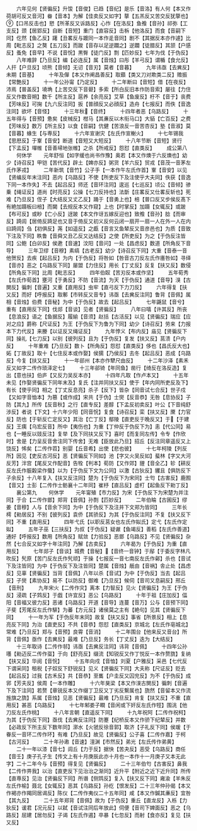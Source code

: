 <!-- { "loadSidebar": true } -->
　　六年见何【贤徧反】升馂【音俊】已趋【音纪】是乐【音洛】有人何【本又作荷胡可反又音河】畚【音本】为解【佳卖反又如字】摮【五羔反又苦交反犹摮也】【口吊反击也】愬【所革反又诉路反】心怍【在洛反】鱼飧【音孙】祁弥【工支反】颈【居郢反】自断【音短】重门【直容反】击柝【他洛反】而食【音嗣下同】仡然【鱼乙反】躇【丑畧反与踱同一本作辵音同】剧不【其据反本亦作遽】比周【毗志反】之獒【五刀反】而踆【音存以足逆躢之】逆躢【徒腊反】其颔【户感反】蚤免【音早】不说【音恱】黒臀【徒门反】剽【匹妙反】七年为伐【于伪反】
　　八年难辞【乃旦反】编【必连反】属【音烛】曰彤【羊弓反】谓楯【食允反】人扞【户旦反】顷熊【音倾】无讱【音刃】莫者【音暮】
　　九年讳亟【去兾反】未期【音基】
　　十年及僤【本又作阐昌善反】取蘱【类又刀对欺类二反】赡振【常艶反】
　　十一年公孙甯【乃定反】
　　十二年断曰【音短】借【在夜反】沛焉【普盖反】墝埆【上苦交反下音礐】多索【所白反旧本作防音索】屡往【力住反又作数音朔】数千【所主反】扈养【余亮反】艾草【鱼废反】杅不【音于】丧费【芳味反】可掬【九六反注同】扳【普顔反又必顔反】造舟【七报反】而佚【音逸注同】欲坏【音怪】
　　十三年秋【音终】
　　十四年者恶【乌路反】
　　十五年得与【音预】惫矣【皮械反】柑马【其亷反以木衔马口】大貊【亡百反】之费【芳味反】数万【所主反】以食【音嗣】伉健【苦浪反一音苦杏反】塾【音淑】莫【音暮】蝝生【与専反】
　　十六年宣谢灾【左氏作宣榭火】
　　十七年锡我【思厯反】于鞌【音安】断道【音短又大短反】
　　十八年节断【音短】贤行【下孟反】墠帷【音善埽地张帷】之杀【所戒反】怨怼【直类反】
　　成公第八
　　何休学
　　元年舒恒【如字缓也尚书作豫】奥若【本又作燠于六反燠也】幼少【诗召反】甲铠【苦代反】辟土【婢亦反】粥货【羊六反】贸戎【音茂一音茅左氏作茅戎】
　　二年新筑【音竹】公子手【一本作午左氏作首】鞌【音安】以见【贤编反年末注同】恶内【乌路反】不使【所吏反下及注使乎大夫同】佚获【音逸下同一本作失】不去【起吕反】师还【音环注同】逡巡【七巡反】顷公【音倾】骖乗【绳证反】道尚【时亮反】公操【七刀反持也】法斮【庄畧反又仕畧反斩也】死难【乃旦反】侄子【大结反又丈乙反】踊于【音勇上也】棓【普口反又步侯反髙下有絶加蹑板曰棓】而闚【去规反本又作窥】上也【时掌反】加蹑【女辄反】或跛【布可反】或眇【亡小反】迓跛【本文作讶五嫁反迎也】致飧【音孙】腍【而审反】踦闾【居倚反踦足也又音于倚反又初义反何云闭一扇开一扇一人在外一人在内曰踦闾】刍【初俱反】荛【如遥反】之甗【音言又鱼辇反又音彦邑也】为质【音致下注及下同】眣鲁【音舜又丑乙反又达结反】之使【所吏反】为之【于伪反注皆同】公鲍【白卯反】侯遬【音速】汶阳【音问】一处【昌虑反】数道【所角反下音导】
　　三年卫缪【音穆】素缟【古老反】幼少【诗召反下同】大重【音泰一音他贺反】去疾【起吕反】为内【于伪反】将咎如【咎音古刀反左氏作廧咎如】寻绎【音亦】恶之【乌路反下同】屡盟【力住反】用长【丁丈反】反复【扶又反】数侵【所角反下同】比周【毗志反】
　　四年伯臤【苦刃反本或作坚】
　　五年荀秀【左氏作荀首】壅河【于勇反】不防【音流】为天【于伪反】通道【音导】湨【古閴反】徧刺【音遍】又重【直用反】虫牢【直弓反下力刀反】
　　六年得复【扶又反】而好【呼报反】取鄟【市转反又音专】讳亟【去兾反注同】鲁背【音佩】属相【音烛】伯费【音秘】为中【于伪反】故去【起吕反】
　　七年鼷鼠【音兮】重有【直用反下同】伐郯【音谈】见者【贤徧反】
　　八年曰嘻【许其反】所丧【息浪反】语之【鱼据反】履緰【音须】赵括【古活反】以见【贤徧反】瑞应【应对之应】爵称【尺证反】为王【于伪反下为鲁为下同】幼少【诗召反】劳来【力报本下力代反】来媵【以证反又绳证反】
　　九年悖义【布内反】庙见【贤徧反下同】操礼【七刀反】以别【彼列反】且为【于伪反】复发【扶又反】莒溃【户内反】
　　十年重难【乃旦反】数卜【所角反】怨怼【直类反】侈也【昌氏反大也】妬【丁故反】取十【七住反本或作娶】侯獳【乃侯反】去冬【起吕反】恶成【乌路反】今复【扶又反】
　　十一年郤州【本亦作犫尺由反】
　　十二年沙泽【素禾反又如字二传作琐泽定七】
　　十三年郤锜【年同鱼】凿行【绮反在洛反造】复出【意也扶】伯庐【又反力吴反本亦】
　　十四年凡取【作卢本又】
　　十五年未见【作娶贤徧反下同年末及】复氏【注并同扶又反】使于【年内同所吏反及下】有长【使乎同】相之【丁丈反息亮】杀子【反下】皆杂【同音试七合反】世子戍【又如字音恤本】为篡【或作成】宋共【于伪】士爕【反音恭】无咎【息协反】子防【其九】所传【反音秋】之行【直专反】差醇【下孟反初卖反】叶公【下音纯舒涉反】者说【下文】十六年少阳【同音恱】复食【诗召反】栾【扶又反】黡【力官反】防也【于斩反亡定反又】其治【亡丁反】鄢陵【直吏反于晚反又】于【于建反】王痍【乌宏反音】所中【夷伤也】为重【丁仲反于伪反下为】恚【代公同】易也【一睡反以豉反注】复举【及下同扶又反下】喜时【而复同左传】令专【作欣时】舍是【力呈反音舍注同下传舍】无难【臣放此乃旦】招丘【反注同章遥反又上饶反】悕矣【二传作苕】别婴【丘音希】出使【悲也彼】
　　十七年柯陵【列反所】因见【吏反古河反】恶【贤徧反下同如】池【字又火吴反如】蜚林【字又大河反芳】泮宫【尾反又作配音】告牷【判本】荀防【又作郊】貍【音全乙】轸【耕反反左氏作脤糓梁作蜃】以为【于伪反下文为公同】以激【古狄反】貜且【俱防反下子余反】十八年复入【扶又反注同】楚为【于伪反下为宋同】士匄【古害反】鹿囿【音又】士彭【二传作士鲂襄十二年同】崔杼【直吕反】虚朾【起鱼反下勑丁反】
　　襄公第九
　　何休学
　　元年甯殖【市力反】为宋【于伪反下为宋楚为并注同】于合【二传作鄫】郑背【音佩】孙剽【匹妙反】
　　二年伯睔【古囷反】缪姜【音穆】人与【音余下同】为中【于伪反下及注并下文郑为皆同】
　　三年长樗【勑居反】不别【彼列反】袁侨【其骄反】为其【于伪反注同】不复【扶又反下同】不重【直用反】
　　四年弋氏【以职反莒女也左氏作姒氏】定弋【左氏作定姒】
　　五年子巫【三扶反】为叔【于伪反】疑谳【鱼竭反】善稻【左氏作善道】通好【呼报反】数用【所角反】赋敛【力验反】恶鄫【乌路反】不见【贤徧反】杂然【七合反又如字十年注同】乃解【古卖反】
　　六年曷为【于伪反】为重【直用反】
　　七年郯子【音谈】城费【音秘】【音终一音钟】于鄬【于委反字林凡吹反】髠原【苦门反左氏作髠顽】于操【七报反一音七南反左氏作鄵】杀也【音试下及注皆同】为中【于伪反下及注皆同】楚属【音烛】旤由【音祸】舎止处【昌虑反】见辜【贤徧反】当背【音佩】八年以杀【音试】为中【于伪反】当去【起吕反】子爕【素协反】易不【以防反】御难【乃旦反】候伺【音司又息嗣反】邢丘【音刑】
　　九年宋火【二传作灾】离本【力智反】见火【贤徧反】为王【于伪反】浸疏【子鸩反】于戯【许宜反】恶公【乌路反】
　　十年于祖【庄加反】偪阳【音福又彼力反】恶诸【乌路反】开道【音导】连蔓【音万】公与【音预下同】子斐【芳尾反左氏作騑】为蕃【方元反】诸侯莫之主有【絶句】见其【贤徧反下同】
　　十一年为军【于伪反年末同】故复【扶又反】事省【所景反】相上【息亮反下同】为治【直吏反】不共【音恭】怨怼【直类反】京城北【左氏作亳城北】常难【乃旦反】郑与【音预】良霄【音消】
　　十二年围台【他来反又音台】所背【音佩】亟作【去兾反】最难【乃旦反】务长【丁丈反】迭为【大结反】
　　十三年取诗【二传作邿】讳亟【去兾反注同】讳背【音佩】
　　十四年公孙囆【勑迈反二传作虿】于向【舒亮反】缀流【知锐反又作丁悦反一本作赘旒】复纳【扶又反】华阅【音恱】
　　十五年向戍【音恤】刘夏【户雅反】采邑【七代反下谓采同】租税【子奴反下舒锐反】见义【贤徧反下同】大夫称【尺证反】贬去【起吕反】过我【古禾反】共【音恭】至巂【户圭反又囚兖反】为不【于伪反】成郛【芳夫反】侯周【一本作雕】
　　十六年狊梁【本又作湨古閴反】徧刺【音遍下及下注同】若赘【章锐反本又作缀丁卫反又丁劣反繋属也】旒然【音留本又作流旌旗之旒】系属【音烛】见恶【贤徧反】最难【乃旦反】肯复【扶又反】不重【直用反】甚恶【乌路反】
　　十七年邾娄子瞷【音闲或下奸反左氏作牼】围洮【他刀反左氏作桃】
　　十八年言朝【直遥反下同】
　　十九年祝阿【二传作祝柯】为其【于伪反下同】亟伐【去兾反注同】防蹇【纪桥反本又作骄下纪辇反】并数【必政反下所主反下数年同】漷水【火虢反徐音郭】取济【子礼反下同】侯瑗【于眷反一音环二传作环】有难【乃旦反】故见【贤徧反】公子喜【二传作嘉】于柯【古河反】
　　二十年孙遫【音速】澶渊【市然反】弟光【左氏传作弟黄】
　　二十一年以漆【音七】闾丘【力于反】据快【苦夬反】恶受【乌路反】商任【音壬】庚子孔子生【传文上有十月庚辰此亦十月也一本作十一月庚子又本无此字】二十二年今与【音预】得复见【贤徧反】
　　二十三年伯匄【古害反】鼻我【二传作畀我】以治【直吏反下见治治之渐同】近升平【附近之近下近升同】所传【直専反】见治【贤徧反下同】所谮【侧鸩反】复入【扶又反下同】雍渝【羊朱反左氏作榆】聂北【女辄反】恶其【乌路反】孙纥【恨发反】二十三年仲孙偈【本又作褐亦作羯同居谒反】陈仪【二传作夷仪二十五年同】咸【本又作鍼其亷反】宜咎【其九反】
　　二十五年郑背【音佩】故为【于伪反】重丘【直龙反】入栎【力狄反】谖君【况元反】以弑【音试注同后年放此】伺便【音司下婢面反】恶之【乌路反】屈建【居勿反】子谒【左氏作遏】卒暴【七忽反】而射【食亦反】复见【扶又反】
